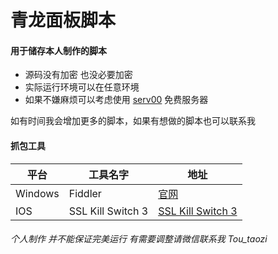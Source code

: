 # 青龙面板脚本

<h4>用于储存本人制作的脚本</h4>

* 源码没有加密 也没必要加密
* 实际运行环境可以在任意环境
* 如果不嫌麻烦可以考虑使用 [serv00](https://www.serv00.com/) 免费服务器

<p>如有时间我会增加更多的脚本，如果有想做的脚本也可以联系我</p>
<h4>抓包工具</h4>

|平台|工具名字|地址|
|--|--|--|
|Windows|Fiddler|[官网](https://www.telerik.com/fiddler)|
|IOS|SSL Kill Switch 3|[SSL Kill Switch 3](https://github.com/NyaMisty/ssl-kill-switch3)|

<h6>个人制作 并不能保证完美运行
有需要调整请微信联系我  Tou_taozi</h6>



